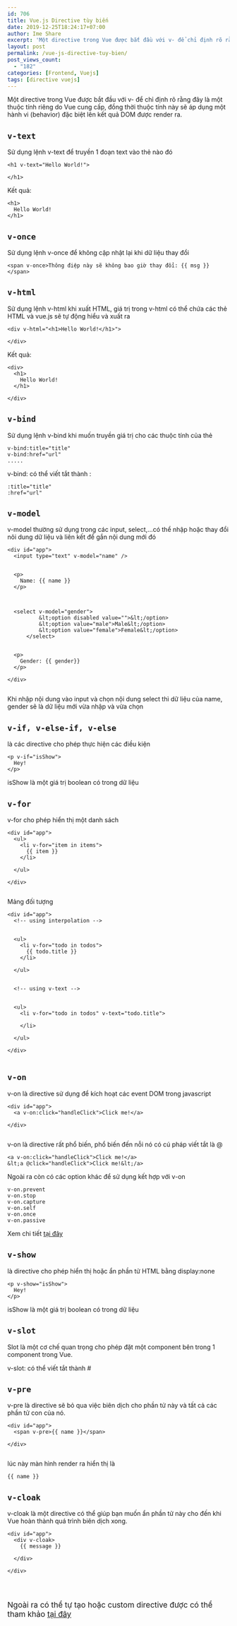 ```yaml
---
id: 706
title: Vue.js Directive tùy biến
date: 2019-12-25T18:24:17+07:00
author: Ime Share
excerpt: 'Một directive trong Vue được bắt đầu với v- để chỉ định rõ rằng đây là một thuộc tính riêng do Vue cung cấp, đồng thời thuộc tính này sẽ áp dụng một hành vi (behavior) đặc biệt lên kết quả DOM được render ra'
layout: post
permalink: /vue-js-directive-tuy-bien/
post_views_count:
  - "182"
categories: [Frontend, Vuejs]
tags: [directive vuejs]
---
```

Một directive trong Vue được bắt đầu với v- để chỉ định rõ rằng đây là một thuộc tính riêng do Vue cung cấp, đồng thời thuộc tính này sẽ áp dụng một hành vi (behavior) đặc biệt lên kết quả DOM được render ra.

## `v-text`

Sử dụng lệnh v-text để truyền 1 đoạn text vào thẻ nào đó

```
<h1 v-text="Hello World!">
  
</h1>
```

Kết quả:

```
<h1>
  Hello World!
</h1>
```

## `v-once`

Sử dụng lệnh v-once để không cập nhật lại khi dữ liệu thay đổi

```
<span v-once>Thông điệp này sẽ không bao giờ thay đổi: {{ msg }}</span>
```

## `v-html`

Sử dụng lệnh v-html khi xuất HTML, giá trị trong v-html có thể chứa các thẻ HTML và vue.js sẽ tự động hiểu và xuất ra

```
<div v-html="<h1>Hello World!</h1>">
  
</div>
```

Kết quả:

```
<div>
  <h1>
    Hello World!
  </h1>
  
</div>
```

## `v-bind`

Sử dụng lệnh v-bind khi muốn truyền giá trị cho các thuộc tính của thẻ

```
v-bind:title="title"
v-bind:href="url"
.....
```

v-bind: có thể viết tắt thành :

```
:title="title"
:href="url"

```

## `v-model`

v-model thường sử dụng trong các input, select,&#8230;có thể nhập hoặc thay đổi nôi dung dữ liệu và liên kết để gắn nội dung mới đó

```
<div id="app">
  <input type="text" v-model="name" />
      
  
  <p>
    Name: {{ name }}
  </p>
  
      
  
  <select v-model="gender">
          &lt;option disabled value="">&lt;/option>
          &lt;option value="male">Male&lt;/option>
          &lt;option value="female">Female&lt;/option>
      </select>
      
  
  <p>
    Gender: {{ gender}}
  </p>
  
</div>


```

Khi nhập nội dung vào input và chọn nội dung select thì dữ liệu của name, gender sẽ là dữ liệu mới vừa nhập và vừa chọn

## `v-if, v-else-if, v-else`

là các directive cho phép thực hiện các điều kiện

```
<p v-if="isShow">
  Hey!
</p>
```

isShow là một giá trị boolean có trong dữ liệu

## `v-for`

v-for cho phép hiển thị một danh sách

```
<div id="app">
  <ul>
    <li v-for="item in items">
      {{ item }}
    </li>
      
  </ul>
  
</div>


```

Mảng đối tượng

```
<div id="app">
  <!-- using interpolation -->
      
  
  <ul>
    <li v-for="todo in todos">
      {{ todo.title }}
    </li>
        
  </ul>
      
  
  <!-- using v-text -->
      
  
  <ul>
    <li v-for="todo in todos" v-text="todo.title">
      
    </li>
        
  </ul>
  
</div>


```

## `v-on`

v-on là directive sử dụng để kích hoạt các event DOM trong javascript

```
<div id="app">
  <a v-on:click="handleClick">Click me!</a>
  
</div>


```

v-on là directive rất phổ biến, phổ biến đến nỗi nó có cú pháp viết tắt là @

```
<a v-on:click="handleClick">Click me!</a>
&lt;a @click="handleClick">Click me!&lt;/a>

```

Ngoài ra còn có các option khác để sử dụng kết hợp với v-on

```
v-on.prevent
v-on.stop
v-on.capture
v-on.self
v-on.once
v-on.passive
```

Xem chi tiết [tại đây](https://vuejs.org/v2/guide/events.html#Event-Modifiers)

## `v-show`

là directive cho phép hiển thị hoặc ẩn phần tử HTML bằng display:none

```
<p v-show="isShow">
  Hey!
</p>
```

isShow là một giá trị boolean có trong dữ liệu

## `v-slot`

Slot là một cơ chế quan trọng cho phép đặt một component bên trong 1 component trong Vue.

v-slot: có thể viết tắt thành #

  


## `v-pre`

v-pre là directive sẽ bỏ qua việc biên dịch cho phần tử này và tất cả các phần tử con của nó.

```
<div id="app">
  <span v-pre>{{ name }}</span>
  
</div>


```

lúc này màn hình render ra hiển thị là

```
{{ name }}

```

## `v-cloak`

v-cloak là một directive có thể giúp bạn muốn ẩn phần tử này cho đến khi Vue hoàn thành quá trình biên dịch xong.

```
<div id="app">
  <div v-cloak>
    {{ message }}
      
  </div>
  
</div>


```

&nbsp;

<span style="font-size: 13pt;">Ngoài ra có thể tự tạo hoặc custom directive được có thể tham khảo <a href="https://vuejs.org/v2/guide/custom-directive.html">tại đây</a></span>